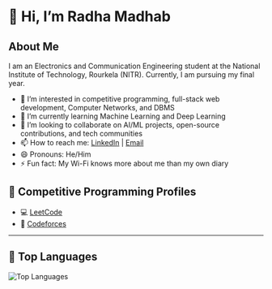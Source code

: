 # 👋 Hi, I’m Radha Madhab

## About Me
I am an Electronics and Communication Engineering student at the National Institute of Technology, Rourkela (NITR). Currently, I am pursuing my final year.

- 👀 I’m interested in competitive programming, full-stack web development, Computer Networks, and DBMS
- 🌱 I’m currently learning Machine Learning and Deep Learning
- 💞️ I’m looking to collaborate on AI/ML projects, open-source contributions, and tech communities
- 📫 How to reach me: [LinkedIn](https://www.linkedin.com/in/radhamadhab23) | [Email](mailto:radhamadhabpattnaik23@gmail.com)
- 😄 Pronouns: He/Him
- ⚡ Fun fact: My Wi-Fi knows more about me than my own diary

## 🚀 Competitive Programming Profiles

- 💻 [LeetCode](https://leetcode.com/radhamadhab_23/)
- 🧮 [Codeforces](https://codeforces.com/profile/radhamadhabpattnaik23)

---

## 🧠 Top Languages

![Top Languages](https://github-readme-stats.vercel.app/api/top-langs/?username=radhamadhab23&layout=compact&theme=radical)
